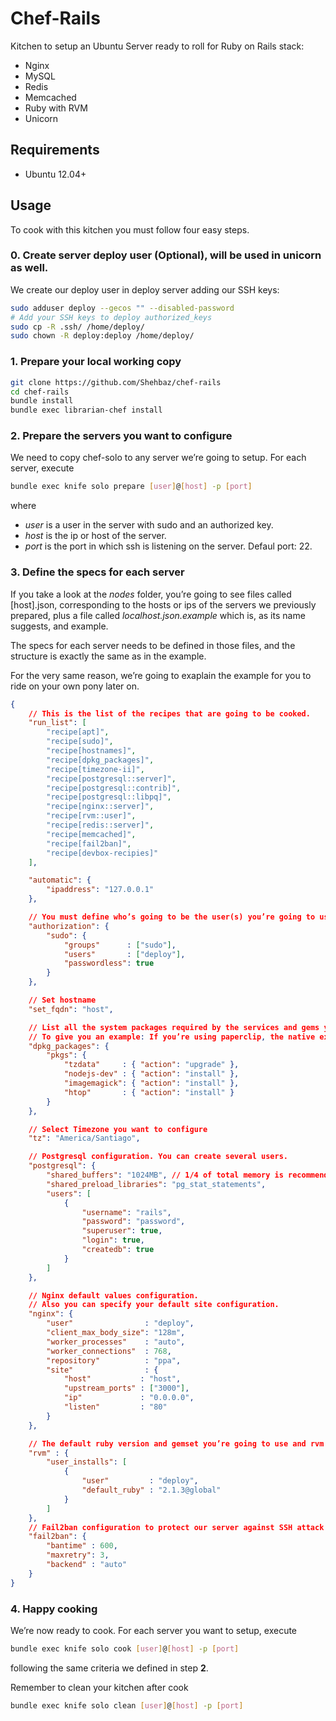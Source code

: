 # Chef-Rails

Kitchen to setup an Ubuntu Server ready to roll for Ruby on Rails stack:

* Nginx
* MySQL
* Redis
* Memcached
* Ruby with RVM
* Unicorn

## Requirements

* Ubuntu 12.04+

## Usage

To cook with this kitchen you must follow four easy steps.

### 0. Create server deploy user (Optional), will be used in unicorn as well.

We create our deploy user in deploy server adding our SSH keys:
```bash
sudo adduser deploy --gecos "" --disabled-password
# Add your SSH keys to deploy authorized_keys
sudo cp -R .ssh/ /home/deploy/
sudo chown -R deploy:deploy /home/deploy/
```

### 1. Prepare your local working copy

```bash
git clone https://github.com/Shehbaz/chef-rails
cd chef-rails
bundle install
bundle exec librarian-chef install
```

### 2. Prepare the servers you want to configure

We need to copy chef-solo to any server we’re going to setup. For each server, execute

```bash
bundle exec knife solo prepare [user]@[host] -p [port]
```

where

* *user* is a user in the server with sudo and an authorized key.
* *host* is the ip or host of the server.
* *port* is the port in which ssh is listening on the server. Defaul port: 22.

### 3. Define the specs for each server

If you take a look at the *nodes* folder, you’re going to see files called [host].json, corresponding to the hosts or ips of the servers we previously prepared, plus a file called *localhost.json.example* which is, as its name suggests, and example.

The specs for each server needs to be defined in those files, and the structure is exactly the same as in the example.

For the very same reason, we’re going to exaplain the example for you to ride on your own pony later on.

```json
{
    // This is the list of the recipes that are going to be cooked.
    "run_list": [
        "recipe[apt]",
        "recipe[sudo]",
        "recipe[hostnames]",
        "recipe[dpkg_packages]",
        "recipe[timezone-ii]",
        "recipe[postgresql::server]",
        "recipe[postgresql::contrib]",
        "recipe[postgresql::libpq]",
        "recipe[nginx::server]",
        "recipe[rvm::user]",
        "recipe[redis::server]",
        "recipe[memcached]",
        "recipe[fail2ban]",
        "recipe[devbox-recipies]"
    ],

    "automatic": {
        "ipaddress": "127.0.0.1"
    },

    // You must define who’s going to be the user(s) you’re going to use for deploy.
    "authorization": {
        "sudo": {
            "groups"      : ["sudo"],
            "users"       : ["deploy"],
            "passwordless": true
        }
    },

    // Set hostname
    "set_fqdn": "host",

    // List all the system packages required by the services and gems you’re using in your apps.
    // To give you an example: If you’re using paperclip, the native extensions compilation will fail unless you have installed imagemagick declared below.
    "dpkg_packages": {
        "pkgs": {
            "tzdata"     : { "action": "upgrade" },
            "nodejs-dev" : { "action": "install" },
            "imagemagick": { "action": "install" },
            "htop"       : { "action": "install" }
        }
    },

    // Select Timezone you want to configure
    "tz": "America/Santiago",

    // Postgresql configuration. You can create several users.
    "postgresql": {
        "shared_buffers": "1024MB", // 1/4 of total memory is recommended
        "shared_preload_libraries": "pg_stat_statements",
        "users": [
            {
                "username": "rails",
                "password": "password",
                "superuser": true,
                "login": true,
                "createdb": true
            }
        ]
    },

    // Nginx default values configuration.
    // Also you can specify your default site configuration.
    "nginx": {
        "user"                : "deploy",
        "client_max_body_size": "128m",
        "worker_processes"    : "auto",
        "worker_connections"  : 768,
        "repository"          : "ppa",
        "site"                : {
            "host"           : "host",
            "upstream_ports" : ["3000"],
            "ip"             : "0.0.0.0",
            "listen"         : "80"
        }
    },

    // The default ruby version and gemset you’re going to use and rvm user.
    "rvm" : {
        "user_installs": [
            {
                "user"         : "deploy",
                "default_ruby" : "2.1.3@global"
            }
        ]
    },
    // Fail2ban configuration to protect our server against SSH attack attempts
    "fail2ban": {
        "bantime" : 600,
        "maxretry": 3,
        "backend" : "auto"
    }
}
```

### 4. Happy cooking

We’re now ready to cook. For each server you want to setup, execute

```bash
bundle exec knife solo cook [user]@[host] -p [port]
```

following the same criteria we defined in step **2**.

Remember to clean your kitchen after cook

```bash
bundle exec knife solo clean [user]@[host] -p [port]
```
